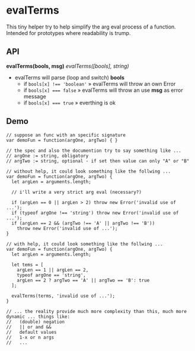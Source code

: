 # evalTerms
This tiny helper try to help simplify the arg eval process of a function.
Intended for prototypes where readability is trump.

## API
**evalTerms(bools, msg)** *evalTerms([bools], string)*

- evalTerms will parse (loop and switch) **bools**
  - if `bools[x] !== 'boolean'` &#187; evalTerms will throw an own Error
  - if `bools[x] === false` &#187; evalTerms will throw an use **msg** as error message
  - if `bools[x] === true` &#187; everthing is ok

## Demo
    // suppose an func with an specific signature
    var demoFun = function(argOne, argTwo) { }

    // the spec and also the documention try to say something like ...
    // argOne := string, obligatory
    // argTwo := string, optional - if set then value can only "A" or "B"

    // without help, it could look something like the follwing ...
    var demoFun = function(argOne, argTwo) {
      let argLen = arguments.length;

      // i'll write a very strict arg eval (necessary?)

      if (argLen == 0 || argLen > 2) throw new Error('invalid use of ...');
      if (typeof argOne !== 'string') throw new Error('invalid use of ...');
      if (argLen == 2 && (argTwo !== 'A' || argTwo !== 'B'))
        throw new Error('invalid use of ...');
    }

    // with help, it could look something like the follwing ...
    var demoFun = function(argOne, argTwo) {
      let argLen = arguments.length;

      let tems = [
        argLen == 1 || argLen == 2,
        typeof argOne == 'string',
        argLen == 2 ? argTwo == 'A' || argTwo == 'B': true
      ];

      evalTerms(terms, 'invalid use of ...');
    }

    // ... the reality provide much more complexity than this, much more dynamic ... things like:
    //   (double) negation
    //   || or and &&
    //   default values
    //   1-x or n args
    //   ...